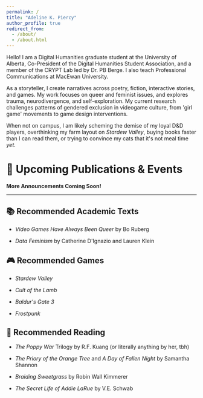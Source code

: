```yaml
---
permalink: /
title: "Adeline K. Piercy"
author_profile: true
redirect_from: 
  - /about/
  - /about.html
---
```



Hello! I am a Digital Humanities graduate student at the University of Alberta, Co-President of the Digital Humanities Student Association, and a member of the CRYPT Lab led by Dr. PB Berge. I also teach Professional Communications at MacEwan University.

As a storyteller, I create narratives across poetry, fiction, interactive stories, and games. My work focuses on queer and feminist issues, and explores trauma, neurodivergence, and self-exploration. My current research challenges patterns of gendered exclusion in videogame culture, from 'girl game' movements to game design interventions. 

When not on campus, I am likely scheming the demise of my loyal D&D players, overthinking my farm layout on *Stardew Valley*, buying books faster than I can read them, or trying to convince my cats that it's not meal time *yet*. 


📅 Upcoming Publications & Events
=========
**More Announcements Coming Soon!**

-------

📚 Recommended Academic Texts
-----
* *Video Games Have Always Been Queer* by Bo Ruberg

* *Data Feminism* by Catherine D'Ignazio and Lauren Klein

🎮 Recommended Games
-----
* *Stardew Valley*

* *Cult of the Lamb*

* *Baldur's Gate 3*

* *Frostpunk*

📖 Recommended Reading
-----
* *The Poppy War* Trilogy by R.F. Kuang (or literally anything by her, tbh)

* *The Priory of the Orange Tree* and *A Day of Fallen Night* by Samantha Shannon

* *Braiding Sweetgrass* by Robin Wall Kimmerer

* *The Secret Life of Addie LaRue* by V.E. Schwab
